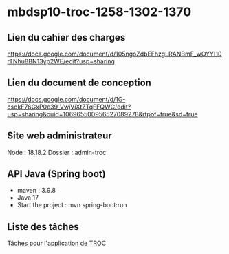 # mbdsp10-troc-1258-1302-1370

## Lien du cahier des charges
https://docs.google.com/document/d/105ngoZdbEFhzgLRANBmF_wOYYI10rTNhu8BN13yp2WE/edit?usp=sharing

## Lien du document de conception
https://docs.google.com/document/d/1G-csdkF76GxP0e39_VwjViXtZTqFFQWC/edit?usp=sharing&ouid=106965500956527089278&rtpof=true&sd=true

## Site web administrateur 
Node : 18.18.2
Dossier : admin-troc

## API Java (Spring boot)
- maven : 3.9.8
- Java 17
- Start the project : mvn spring-boot:run

## Liste des tâches
[Tâches pour l'application de TROC](https://docs.google.com/spreadsheets/d/1ouMD0ehFyAmWiOiIJOvK-ZnQkMlIXlhH5XCA-xVH-Hs/edit?gid=0#gid=0)
